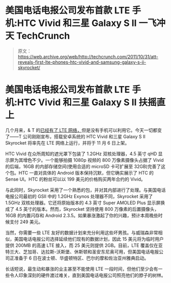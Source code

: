 # 美国电话电报公司发布首款 LTE 手机:HTC Vivid 和三星 Galaxy S II 一飞冲天 TechCrunch

> 原文：<https://web.archive.org/web/http://techcrunch.com/2011/10/31/att-reveals-first-lte-phones-htc-vivid-and-samsung-galaxy-s-ii-skyrocket/>

# 美国电话电报公司发布首款 LTE 手机:HTC Vivid 和三星 Galaxy S II 扶摇直上

几个月来，& T 的[已经有了 LTE 网络，](https://web.archive.org/web/20230203162125/https://techcrunch.com/2011/09/15/att-to-officially-light-up-lte-network-this-weekend/)但是没有手机可以利用它。今天一切都变了——T 公司刚刚宣布，搭载安卓系统的 HTC Vivid 和三星 Galaxy S II Skyrocket 将率先在 LTE 网络上运行，并将于 11 月 6 日上架。

HTC Vivid 在众所周知的遮光罩下包装了 1.2GHz 双核处理器，4.5 英寸 qHD 显示屏为其增色不少。一个能够拍摄 1080p 视频的 800 万像素摄像头占据了 Vivid 的后端，16GB 的内部存储空间(使用合适的 microSD 卡可扩展至 32GB)完善了这个包。HTC 一直对具体的 Android 版本保持沉默，但它确实展示了 HTC 的 Sense UI。HTC 的粉丝可以以 199 美元的价格购买两年合约的 Vivid。

与此同时，Skyrocket 采用了一个熟悉的包，并对其内部进行了处理。与美国电话电报公司最初的 GSII 中的 1.2GHz Exynos 处理器不同，Skyrocket 采用了 1.5GHz 双核处理器。它还将原始版本的 4.3 英寸 Super AMOLED Plus 显示屏换成了 4.5 英寸的版本。然而，Skyrocket 坚持使用 800 万像素的后置摄像头，16GB 的内置闪存和 Android 2.3.5。如果暴涨激起了你的兴趣，预计本周晚些时候支付 249 美元。

当然，你需要一些 LTE 友好的数据计划来充分利用这些坏男孩。与威瑞森非常相似，美国电话电报公司选择延续他们现有的数据计划，因此 15 美元将为临时用户提供 200MB 的高速 LTE 接入，而 25 美元则提供 2GB。目前，LTE 覆盖仅在亚特兰大、芝加哥、达拉斯-沃斯堡、休斯顿和圣安东尼奥可用，但美国电话电报公司正准备于 6 日在波士顿、华盛顿特区、巴尔的摩和佐治亚州雅典启动。

长话短说，最生动和暴涨的业主甚至不能使用 LTE 一段时间，但他们至少会有一些令人印象深刻的硬件渡过难关，直到美国电话电报公司照亮他们的脖子的树林。